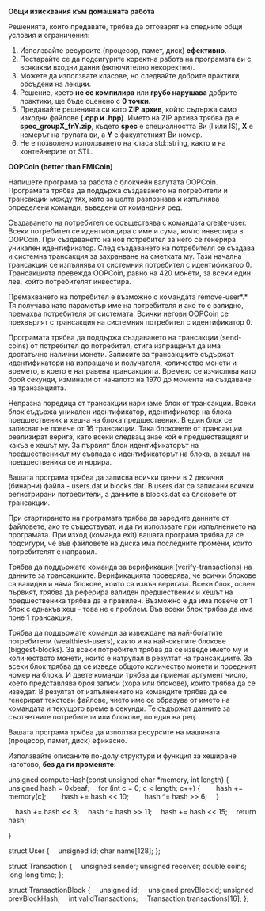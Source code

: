 **Общи изисквания към домашната работа**

Решенията, които предавате, трябва да отговарят на следните общи условия и ограничения:

1. Използвайте ресурсите (процесор, памет, диск) **ефективно**.
2. Постарайте се да подсигурите коректна работа на програмата ви с всякакви входни данни (включително некоректни).
3. Можете да използвате класове, но следвайте добрите практики, обсъдени на лекции.
4. Решение, което **не се компилира** или **грубо нарушава** добрите практики, ще бъде оценено с **0 точки**.
5. Предавайте решенията си като **ZIP архив**, който съдържа само изходни файлове **(.cpp и .hpp)**. Името на ZIP архива трябва да е **spec\_groupX\_fnY.zip**, където **spec** е специалността Ви (I или IS), **X** е номерът на групата ви, а **Y** е факултетният Ви номер.
6. Не е позволено използването на класа std::string, както и на контейнерите от STL.

**OOPCoin (better than FMICoin)**

Напишете програма за работа с блокчейн валутата OOPCoin. Програмата трябва да поддържа създаването на потребители и трансакции между тях, като за целта разпознава и изпълнява определени команди, въведени от командния ред.

Създаването на потребител се осъществява с командата create-user. Всеки потребител се идентифицира с име и сума, която инвестира в OOPCoin. При създаването на нов потребител за него се генерира уникален идентификатор. След създаването на потребителя се създава и системна трансакция за захранване на сметката му. Тази начална трансакция се изпълнява от системния потребител с идентификатор 0. Трансакцията превежда OOPCoin, равно на 420 монети, за всеки един лев, който потребителят инвестира.

Премахването на потребител е възможно с командата remove-user*.* Тя получава като параметър име на потребителя и ако то е валидно, премахва потребителя от системата. Всички негови OOPCoin се прехвърлят с трансакция на системния потребител с идентификатор 0.

Програмата трябва да поддържа създаването на трансакции (send-coins) от потребител до потребител, стига изпращачът да има достатъчно налични монети. Записите за трансакциите съдържат идентификатори на изпращача и получателя, количество монети и времето, в което е направена трансакцията. Времето се изчислява като брой секунди, изминали от началото на 1970 до момента на създаване на транзакцията.

Непразна поредица от трансакции наричаме блок от трансакции. Всеки блок съдържа уникален идентификатор, идентификатор на блока предшественик и хеш-а на блока предшественик. В един блок се записват не повече от 16 трансакции. Така блоковете от трансакции реализират верига, като всеки следващ знае кой е предшестващият и какъв е хешът му. За първият блок идентификаторът на предшественикът му съвпада с идентификаторът на блока, а хешът на предшественика се игнорира.

Вашата програма трябва да записва всички данни в 2 двоични (бинарни) файла - users.dat и blocks.dat. В users.dat са записани всички регистрирани потребители, а данните в blocks.dat са блоковете от трансакции.

При стартирането на програмата трябва да заредите данните от файловете, ако те съществуват, и да ги използвате при изпълнението на програмата. При изход (команда exit) вашата програма трябва да се подсигури, че във файловете на диска има последните промени, които потребителят е направил.

Трябва да поддържате команда за верификация (verify-transactions) на данните за трансакциите. Верификацията проверява, че всички блокове са валидни и няма блокове, които са извън веригата. Всеки блок, освен първият, трябва да реферира валиден предшественик и хешът на предшественика трябва да е правилен. Възможно е да има повече от 1 блок с еднакъв хеш - това не е проблем. Във всеки блок трябва да има поне 1 трансакция.

Трябва да поддържате команди за извеждане на най-богатите потребители (wealthiest-users), както и на най-скъпите блокове (biggest-blocks). За всеки потребител трябва да се изведе името му и количеството монети, които е натрупал в резултат на трансакциите. За всеки блок трябва да се изведе общото количество монети и поредният номер на блока. И двете команди трябва да приемат аргумент число, което представлява броя записи (хора или блокове), които трябва да се изведат. В резултат от изпълнението на командите трябва да се генерират текстови файлове, чието име се образува от името на командата и текущото време в секунди. Те съдържат данните за съответните потребители или блокове, по един на ред.

Вашата програма трябва да използва ресурсите на машината (процесор, памет, диск) ефикасно.

Използвайте описаните по-долу структури и функция за хеширане наготово, **без да ги променяте**:

unsigned computeHash(const unsigned char \*memory, int length) {
  &emsp;unsigned hash = 0xbeaf;
  &emsp;for (int c = 0; c < length; c++) {
    &emsp;&emsp;hash += memory[c];
    &emsp;&emsp;hash += hash << 10;
    &emsp;&emsp;hash ^= hash >> 6;
  &emsp;}

  &emsp;hash += hash << 3; 
  &emsp;hash ^= hash >> 11; 
  &emsp;hash += hash << 15; 
  &emsp;return hash;

}

struct User {
  &emsp;unsigned id; char name[128];
};

struct Transaction {
  &emsp;unsigned sender; unsigned receiver; double coins; long long time;
};

struct TransactionBlock {
  &emsp;unsigned id;
  &emsp;unsigned prevBlockId; unsigned prevBlockHash;
  &emsp;int validTransactions;
  &emsp;Transaction transactions[16]; 
};
